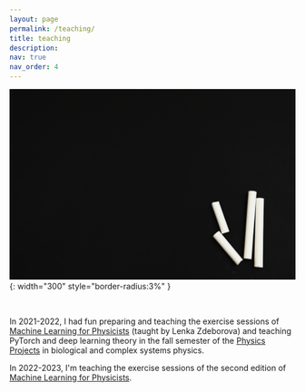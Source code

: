 ```yaml
---
layout: page
permalink: /teaching/
title: teaching
description:
nav: true
nav_order: 4
---
```


![Teaching](/assets/img/teaching_adobestock.jpg){: width="300" style="border-radius:3%" }

&nbsp;

In 2021-2022, I had fun preparing and teaching the exercise sessions of [Machine Learning for Physicists](https://edu.epfl.ch/coursebook/en/machine-learning-for-physicists-PHYS-467) (taught by Lenka Zdeborova) and teaching PyTorch and deep learning theory in the fall semester of the [Physics Projects](https://www.epfl.ch/schools/sb/sph/en/master/master-in-physics/physics-projects-master-in-physics/) in biological and complex systems physics.

In 2022-2023, I'm teaching the exercise sessions of the second edition of [Machine Learning for Physicists](https://edu.epfl.ch/coursebook/en/machine-learning-for-physicists-PHYS-467).
